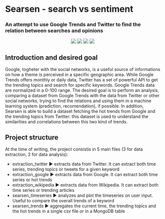 # Searsen - search vs sentiment
### An attempt to use Google Trends and Twitter to find the relation between searches and opinions

<p align=center>
	<img src='https://img.shields.io/badge/version-0.2-blue' />
	<img src='https://img.shields.io/badge/status-wip-orange' />
	<img src='https://img.shields.io/badge/python-3.6+-success' />
	<img src='https://img.shields.io/badge/-master%20thesis-yellow'>
</p>

## Introduction and desired goal
Google, togheter with the social networks, is a useful source of informations on how a theme is perceived in a specific geographic area.
While Google Trends offers monthly or daily data, Twitter has a set of powerful API to get the trending topics and search for specific keywords. Google Trends data are normalized in a 0-100 range.
The desired goal is to perform an analysis, comparing a dataset from Google Trends with the data from Twitter or other social networks, trying to find the relations and using them in a machine learning system (prediction, recomendation), if possible. In addition, Searsen is able to build a dataset fetching the hot trends from Google and the trending topics from Twitter: this dataset is used to understand the similarities and correlations between this two kind of trends.

## Project structure
At the time of writing, the project consistis in 5 main files (3 for data extraction, 2 for data analysis):
- extraction_twitter :arrow_forward: extracts data from Twitter. It can extract both time series, trending topics or tweets for a given keyword
- extraction_google :arrow_forward: extracts data from Google. It can extract both time series or hot trends
- extraction_wikipedia :arrow_forward: extracts data from Wikipedia. It can extract both time series or trending articles
- searsen_timeseries :arrow_forward: analyzes and plot the timeseries on user input. Useful to compare the overall trends of a keyword
- searsen_trends :arrow_forward: aggregates the current time, the trending topics and the hot trends in a single csv file or in a MongoDB table

